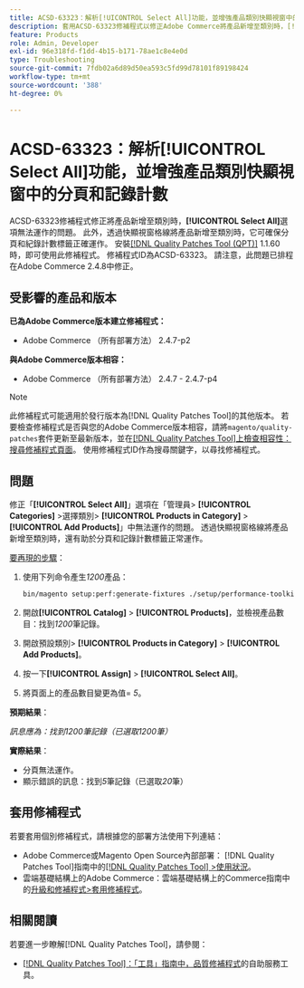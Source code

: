 ```yaml
---
title: ACSD-63323：解析[!UICONTROL Select All]功能，並增強產品類別快顯視窗中的分頁和記錄計數
description: 套用ACSD-63323修補程式以修正Adobe Commerce將產品新增至類別時，[!UICONTROL Select All]選項無法運作的問題。 此外，透過快顯視窗格線將產品新增至類別時，它可確保分頁和紀錄計數標籤正確運作。
feature: Products
role: Admin, Developer
exl-id: 96e318fd-f1dd-4b15-b171-78ae1c8e4e0d
type: Troubleshooting
source-git-commit: 7fdb02a6d89d50ea593c5fd99d78101f89198424
workflow-type: tm+mt
source-wordcount: '388'
ht-degree: 0%

---
```


# ACSD-63323：解析[!UICONTROL Select All]功能，並增強產品類別快顯視窗中的分頁和記錄計數

ACSD-63323修補程式修正將產品新增至類別時，**[!UICONTROL Select All]**&#x200B;選項無法運作的問題。 此外，透過快顯視窗格線將產品新增至類別時，它可確保分頁和紀錄計數標籤正確運作。 安裝[[!DNL Quality Patches Tool (QPT)]](/help/tools/quality-patches-tool/quality-patches-tool-to-self-serve-quality-patches.md) 1.1.60時，即可使用此修補程式。 修補程式ID為ACSD-63323。 請注意，此問題已排程在Adobe Commerce 2.4.8中修正。

## 受影響的產品和版本

**已為Adobe Commerce版本建立修補程式：**
* Adobe Commerce （所有部署方法） 2.4.7-p2

**與Adobe Commerce版本相容：**
* Adobe Commerce （所有部署方法） 2.4.7 - 2.4.7-p4

>[!NOTE]
>
>此修補程式可能適用於發行版本為[!DNL Quality Patches Tool]的其他版本。 若要檢查修補程式是否與您的Adobe Commerce版本相容，請將`magento/quality-patches`套件更新至最新版本，並在[[!DNL Quality Patches Tool]上檢查相容性：搜尋修補程式頁面](https://experienceleague.adobe.com/tools/commerce-quality-patches/index.html)。 使用修補程式ID作為搜尋關鍵字，以尋找修補程式。

## 問題

修正「**[!UICONTROL Select All]**」選項在「管理員> **[!UICONTROL Categories]** >選擇類別> **[!UICONTROL Products in Category]** > **[!UICONTROL Add Products]**」中無法運作的問題。 透過快顯視窗格線將產品新增至類別時，還有助於分頁和記錄計數標籤正常運作。


<u>要再現的步驟</u>：

1. 使用下列命令產生&#x200B;*1200*&#x200B;產品：

   ```bash
   bin/magento setup:perf:generate-fixtures ./setup/performance-toolkit/profiles/ce/small.xml
   ```

1. 開啟&#x200B;**[!UICONTROL Catalog]** > **[!UICONTROL Products]**，並檢視產品數目：找到&#x200B;*1200*&#x200B;筆記錄。
1. 開啟預設類別> **[!UICONTROL Products in Category]** > **[!UICONTROL Add Products]**。
1. 按一下&#x200B;**[!UICONTROL Assign]** > **[!UICONTROL Select All]**。
1. 將頁面上的產品數目變更為值= *5*。


**預期結果**：

*訊息應為：找到1200筆記錄（已選取1200筆）*

**實際結果**：

* 分頁無法運作。
* 顯示錯誤的訊息：找到&#x200B;*5*&#x200B;筆記錄（已選取&#x200B;*20*&#x200B;筆）

## 套用修補程式

若要套用個別修補程式，請根據您的部署方法使用下列連結：

* Adobe Commerce或Magento Open Source內部部署： [!DNL Quality Patches Tool]指南中的[[!DNL Quality Patches Tool] >使用狀況](/help/tools/quality-patches-tool/usage.md)。
* 雲端基礎結構上的Adobe Commerce：雲端基礎結構上的Commerce指南中的[升級和修補程式>套用修補程式](https://experienceleague.adobe.com/docs/commerce-cloud-service/user-guide/develop/upgrade/apply-patches.html)。


## 相關閱讀

若要進一步瞭解[!DNL Quality Patches Tool]，請參閱：

* [[!DNL Quality Patches Tool]：「工具」指南中，品質修補程式](/help/tools/quality-patches-tool/quality-patches-tool-to-self-serve-quality-patches.md)的自助服務工具。

